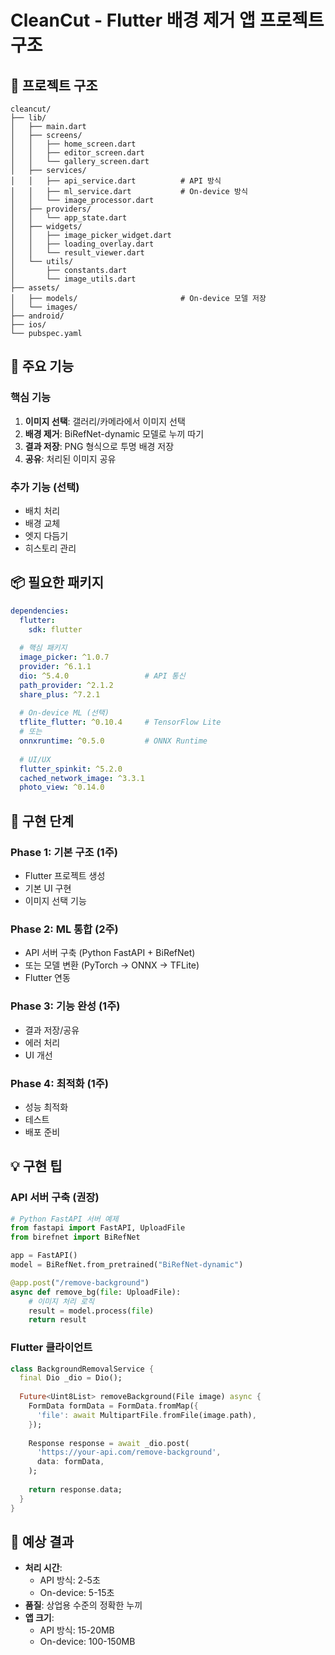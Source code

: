 # CleanCut - Flutter 배경 제거 앱 프로젝트 구조

## 📁 프로젝트 구조

```
cleancut/
├── lib/
│   ├── main.dart
│   ├── screens/
│   │   ├── home_screen.dart
│   │   ├── editor_screen.dart
│   │   └── gallery_screen.dart
│   ├── services/
│   │   ├── api_service.dart          # API 방식
│   │   ├── ml_service.dart           # On-device 방식
│   │   └── image_processor.dart
│   ├── providers/
│   │   └── app_state.dart
│   ├── widgets/
│   │   ├── image_picker_widget.dart
│   │   ├── loading_overlay.dart
│   │   └── result_viewer.dart
│   └── utils/
│       ├── constants.dart
│       └── image_utils.dart
├── assets/
│   ├── models/                       # On-device 모델 저장
│   └── images/
├── android/
├── ios/
└── pubspec.yaml
```

## 🔧 주요 기능

### 핵심 기능
1. **이미지 선택**: 갤러리/카메라에서 이미지 선택
2. **배경 제거**: BiRefNet-dynamic 모델로 누끼 따기
3. **결과 저장**: PNG 형식으로 투명 배경 저장
4. **공유**: 처리된 이미지 공유

### 추가 기능 (선택)
- 배치 처리
- 배경 교체
- 엣지 다듬기
- 히스토리 관리

## 📦 필요한 패키지

```yaml
dependencies:
  flutter:
    sdk: flutter
  
  # 핵심 패키지
  image_picker: ^1.0.7
  provider: ^6.1.1
  dio: ^5.4.0                 # API 통신
  path_provider: ^2.1.2
  share_plus: ^7.2.1
  
  # On-device ML (선택)
  tflite_flutter: ^0.10.4     # TensorFlow Lite
  # 또는
  onnxruntime: ^0.5.0         # ONNX Runtime
  
  # UI/UX
  flutter_spinkit: ^5.2.0
  cached_network_image: ^3.3.1
  photo_view: ^0.14.0
```

## 🚀 구현 단계

### Phase 1: 기본 구조 (1주)
- Flutter 프로젝트 생성
- 기본 UI 구현
- 이미지 선택 기능

### Phase 2: ML 통합 (2주)
- API 서버 구축 (Python FastAPI + BiRefNet)
- 또는 모델 변환 (PyTorch → ONNX → TFLite)
- Flutter 연동

### Phase 3: 기능 완성 (1주)
- 결과 저장/공유
- 에러 처리
- UI 개선

### Phase 4: 최적화 (1주)
- 성능 최적화
- 테스트
- 배포 준비

## 💡 구현 팁

### API 서버 구축 (권장)
```python
# Python FastAPI 서버 예제
from fastapi import FastAPI, UploadFile
from birefnet import BiRefNet

app = FastAPI()
model = BiRefNet.from_pretrained("BiRefNet-dynamic")

@app.post("/remove-background")
async def remove_bg(file: UploadFile):
    # 이미지 처리 로직
    result = model.process(file)
    return result
```

### Flutter 클라이언트
```dart
class BackgroundRemovalService {
  final Dio _dio = Dio();
  
  Future<Uint8List> removeBackground(File image) async {
    FormData formData = FormData.fromMap({
      'file': await MultipartFile.fromFile(image.path),
    });
    
    Response response = await _dio.post(
      'https://your-api.com/remove-background',
      data: formData,
    );
    
    return response.data;
  }
}
```

## 🎯 예상 결과

- **처리 시간**: 
  - API 방식: 2-5초
  - On-device: 5-15초
- **품질**: 상업용 수준의 정확한 누끼
- **앱 크기**:
  - API 방식: 15-20MB
  - On-device: 100-150MB